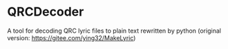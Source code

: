# QRCDecoder
A tool for decoding QRC lyric files to plain text rewritten by python (original version: https://gitee.com/ying32/MakeLyric)
